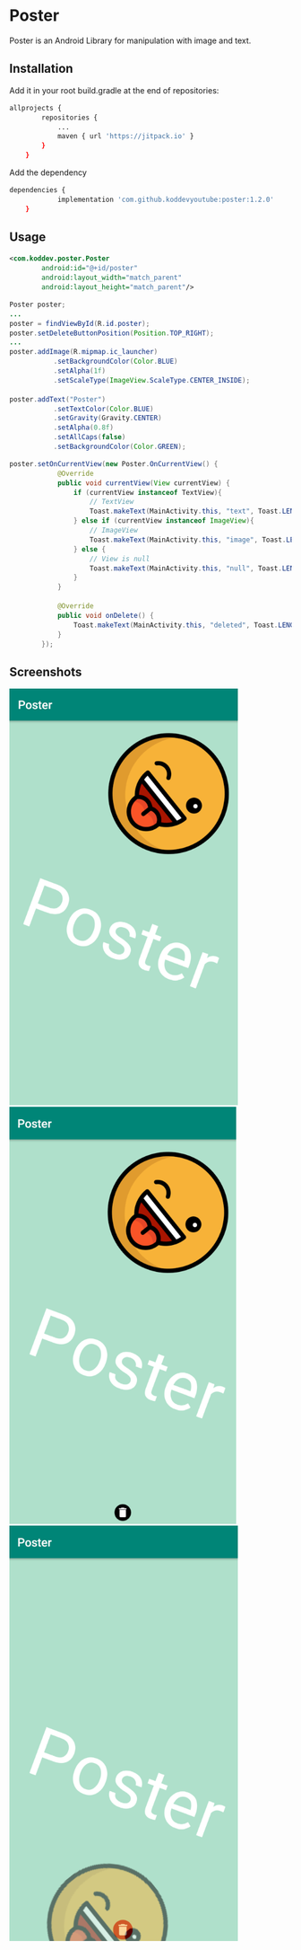 # Poster

Poster is an Android Library for manipulation with image and text.

## Installation

Add it in your root build.gradle at the end of repositories:

```bash
allprojects {
		repositories {
			...
			maven { url 'https://jitpack.io' }
		}
	}
```
Add the dependency

```bash
dependencies {
	        implementation 'com.github.koddevyoutube:poster:1.2.0'
	}
```

## Usage

```xml
<com.koddev.poster.Poster
        android:id="@+id/poster"
        android:layout_width="match_parent"
        android:layout_height="match_parent"/>
```

```java
Poster poster;
...
poster = findViewById(R.id.poster);
poster.setDeleteButtonPosition(Position.TOP_RIGHT);
...
poster.addImage(R.mipmap.ic_launcher)
           .setBackgroundColor(Color.BLUE)
           .setAlpha(1f)
           .setScaleType(ImageView.ScaleType.CENTER_INSIDE);

poster.addText("Poster")
           .setTextColor(Color.BLUE)
           .setGravity(Gravity.CENTER)
           .setAlpha(0.8f)
           .setAllCaps(false)
           .setBackgroundColor(Color.GREEN);
```

```java
poster.setOnCurrentView(new Poster.OnCurrentView() {
            @Override
            public void currentView(View currentView) {
                if (currentView instanceof TextView){
                    // TextView
                    Toast.makeText(MainActivity.this, "text", Toast.LENGTH_SHORT).show();
                } else if (currentView instanceof ImageView){
                    // ImageView
                    Toast.makeText(MainActivity.this, "image", Toast.LENGTH_SHORT).show();
                } else {
                    // View is null
                    Toast.makeText(MainActivity.this, "null", Toast.LENGTH_SHORT).show();
                }
            }

            @Override
            public void onDelete() {
                Toast.makeText(MainActivity.this, "deleted", Toast.LENGTH_SHORT).show();
            }
        });
```

## Screenshots

![Alt text](https://github.com/KODDevYouTube/Poster/blob/master/Screenshots/d1.png?raw=true)
![Alt text](https://github.com/KODDevYouTube/Poster/blob/master/Screenshots/d2.png?raw=true)
![Alt text](https://github.com/KODDevYouTube/Poster/blob/master/Screenshots/d3.png?raw=true)
